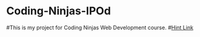 # Coding-Ninjas-IPOd
#This is my project for Coding Ninjas Web Development course.
#<a href="https://docs.google.com/document/d/1BV9ek7XDSFGiVVvV_iZ3nmJNknrs3WG1b2tfjkP5XNg/edit?usp=sharing">Hint Link</a>
